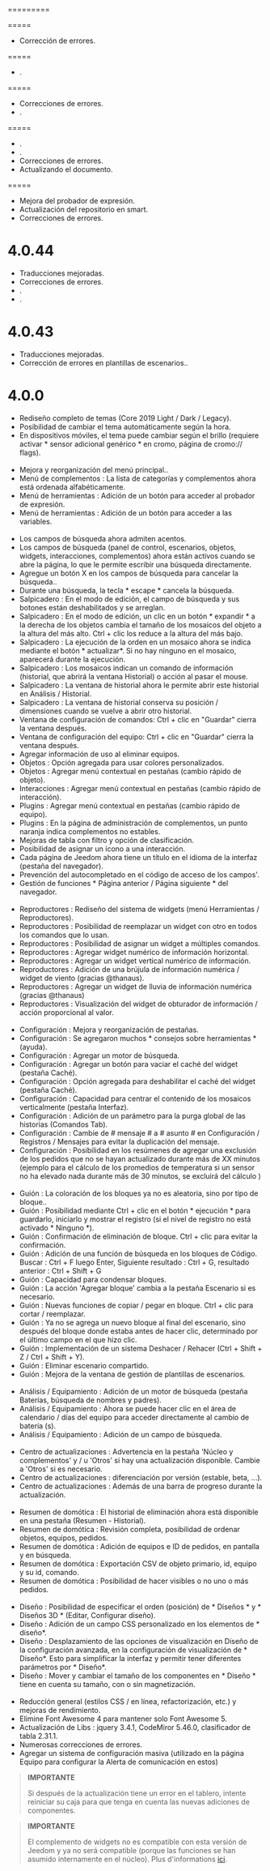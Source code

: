 

=========


=====

- Corrección de errores.


=====

- .


=====

- Correcciones de errores.
- .


=====

- .
- .
- Correcciones de errores.
- Actualizando el documento.


=====

- Mejora del probador de expresión.
- Actualización del repositorio en smart.
- Correcciones de errores.

4.0.44
=====

- Traducciones mejoradas.
- Correcciones de errores.
- .
- .

4.0.43
=====

- Traducciones mejoradas.
- Corrección de errores en plantillas de escenarios..

4.0.0
=====
- Rediseño completo de temas (Core 2019 Light / Dark / Legacy).
- Posibilidad de cambiar el tema automáticamente según la hora.
- En dispositivos móviles, el tema puede cambiar según el brillo (requiere activar * sensor adicional genérico * en cromo, página de cromo:// flags). <br/><br/>
- Mejora y reorganización del menú principal..
- Menú de complementos : La lista de categorías y complementos ahora está ordenada alfabéticamente.
- Menú de herramientas : Adición de un botón para acceder al probador de expresión.
- Menú de herramientas : Adición de un botón para acceder a las variables. <br/><br/>
- Los campos de búsqueda ahora admiten acentos.
- Los campos de búsqueda (panel de control, escenarios, objetos, widgets, interacciones, complementos) ahora están activos cuando se abre la página, lo que le permite escribir una búsqueda directamente.
- Agregue un botón X en los campos de búsqueda para cancelar la búsqueda..
- Durante una búsqueda, la tecla * escape * cancela la búsqueda.
- Salpicadero : En el modo de edición, el campo de búsqueda y sus botones están deshabilitados y se arreglan.
- Salpicadero : En el modo de edición, un clic en un botón * expandir * a la derecha de los objetos cambia el tamaño de los mosaicos del objeto a la altura del más alto. Ctrl + clic los reduce a la altura del más bajo.
- Salpicadero : La ejecución de la orden en un mosaico ahora se indica mediante el botón * actualizar*. Si no hay ninguno en el mosaico, aparecerá durante la ejecución.
- Salpicadero : Los mosaicos indican un comando de información (historial, que abrirá la ventana Historial) o acción al pasar el mouse.
- Salpicadero : La ventana de historial ahora le permite abrir este historial en Análisis / Historial.
- Salpicadero : La ventana de historial conserva su posición / dimensiones cuando se vuelve a abrir otro historial.
- Ventana de configuración de comandos: Ctrl + clic en &quot;Guardar&quot; cierra la ventana después.
- Ventana de configuración del equipo: Ctrl + clic en &quot;Guardar&quot; cierra la ventana después.
- Agregar información de uso al eliminar equipos.
- Objetos : Opción agregada para usar colores personalizados.
- Objetos : Agregar menú contextual en pestañas (cambio rápido de objeto).
- Interacciones : Agregar menú contextual en pestañas (cambio rápido de interacción).
- Plugins : Agregar menú contextual en pestañas (cambio rápido de equipo).
- Plugins : En la página de administración de complementos, un punto naranja indica complementos no estables.
- Mejoras de tabla con filtro y opción de clasificación.
- Posibilidad de asignar un ícono a una interacción.
- Cada página de Jeedom ahora tiene un título en el idioma de la interfaz (pestaña del navegador).
- Prevención del autocompletado en el código de acceso de los campos'.
- Gestión de funciones * Página anterior / Página siguiente * del navegador. <br/><br/>
- Reproductores : Rediseño del sistema de widgets (menú Herramientas / Reproductores).
- Reproductores : Posibilidad de reemplazar un widget con otro en todos los comandos que lo usan.
- Reproductores : Posibilidad de asignar un widget a múltiples comandos.
- Reproductores : Agregar widget numérico de información horizontal.
- Reproductores : Agregar un widget vertical numérico de información.
- Reproductores : Adición de una brújula de información numérica / widget de viento (gracias @thanaus).
- Reproductores : Agregar un widget de lluvia de información numérica (gracias @thanaus)
- Reproductores : Visualización del widget de obturador de información / acción proporcional al valor. <br/><br/>
- Configuración : Mejora y reorganización de pestañas.
- Configuración : Se agregaron muchos * consejos sobre herramientas * (ayuda).
- Configuración : Agregar un motor de búsqueda.
- Configuración : Agregar un botón para vaciar el caché del widget (pestaña Caché).
- Configuración : Opción agregada para deshabilitar el caché del widget (pestaña Caché).
- Configuración : Capacidad para centrar el contenido de los mosaicos verticalmente (pestaña Interfaz).
- Configuración : Adición de un parámetro para la purga global de las historias (Comandos Tab).
- Configuración : Cambie de # mensaje # a # asunto # en Configuración / Registros / Mensajes para evitar la duplicación del mensaje.
- Configuración : Posibilidad en los resúmenes de agregar una exclusión de los pedidos que no se hayan actualizado durante más de XX minutos (ejemplo para el cálculo de los promedios de temperatura si un sensor no ha elevado nada durante más de 30 minutos, se excluirá del cálculo ) <br/><br/>
- Guión : La coloración de los bloques ya no es aleatoria, sino por tipo de bloque..
- Guión : Posibilidad mediante Ctrl + clic en el botón * ejecución * para guardarlo, iniciarlo y mostrar el registro (si el nivel de registro no está activado * Ninguno *).
- Guión : Confirmación de eliminación de bloque. Ctrl + clic para evitar la confirmación.
- Guión : Adición de una función de búsqueda en los bloques de Código. Buscar : Ctrl + F luego Enter, Siguiente resultado : Ctrl + G, resultado anterior : Ctrl + Shift + G
- Guión : Capacidad para condensar bloques.
- Guión : La acción &#39;Agregar bloque&#39; cambia a la pestaña Escenario si es necesario.
- Guión : Nuevas funciones de copiar / pegar en bloque. Ctrl + clic para cortar / reemplazar.
- Guión : Ya no se agrega un nuevo bloque al final del escenario, sino después del bloque donde estaba antes de hacer clic, determinado por el último campo en el que hizo clic.
- Guión : Implementación de un sistema Deshacer / Rehacer (Ctrl + Shift + Z / Ctrl + Shift + Y).
- Guión : Eliminar escenario compartido.
- Guión : Mejora de la ventana de gestión de plantillas de escenarios. <br/><br/>
- Análisis / Equipamiento : Adición de un motor de búsqueda (pestaña Baterías, búsqueda de nombres y padres).
- Análisis / Equipamiento : Ahora se puede hacer clic en el área de calendario / días del equipo para acceder directamente al cambio de batería (s).
- Análisis / Equipamiento : Adición de un campo de búsqueda. <br/><br/>
- Centro de actualizaciones : Advertencia en la pestaña &#39;Núcleo y complementos&#39; y / u &#39;Otros&#39; si hay una actualización disponible. Cambie a &#39;Otros&#39; si es necesario.
- Centro de actualizaciones : diferenciación por versión (estable, beta, ...).
- Centro de actualizaciones : Además de una barra de progreso durante la actualización. <br/><br/>
- Resumen de domótica : El historial de eliminación ahora está disponible en una pestaña (Resumen - Historial).
- Resumen de domótica : Revisión completa, posibilidad de ordenar objetos, equipos, pedidos.
- Resumen de domótica : Adición de equipos e ID de pedidos, en pantalla y en búsqueda.
- Resumen de domótica : Exportación CSV de objeto primario, id, equipo y su id, comando.
- Resumen de domótica : Posibilidad de hacer visibles o no uno o más pedidos. <br/><br/>
- Diseño : Posibilidad de especificar el orden (posición) de * Diseños * y * Diseños 3D * (Editar, Configurar diseño).
- Diseño : Adición de un campo CSS personalizado en los elementos de * diseño*.
- Diseño : Desplazamiento de las opciones de visualización en Diseño de la configuración avanzada, en la configuración de visualización de * Diseño*. Esto para simplificar la interfaz y permitir tener diferentes parámetros por * Diseño*.
- Diseño : Mover y cambiar el tamaño de los componentes en * Diseño * tiene en cuenta su tamaño, con o sin magnetización. <br/><br/>
- Reducción general (estilos CSS / en línea, refactorización, etc.) y mejoras de rendimiento.
- Elimine Font Awesome 4 para mantener solo Font Awesome 5.
- Actualización de Libs : jquery 3.4.1, CodeMiror 5.46.0, clasificador de tabla 2.31.1.
- Numerosas correcciones de errores.
- Agregar un sistema de configuración masiva (utilizado en la página Equipo para configurar la Alerta de comunicación en estos)

>**IMPORTANTE**
>
>Si después de la actualización tiene un error en el tablero, intente reiniciar su caja para que tenga en cuenta las nuevas adiciones de componentes.

>**IMPORTANTE**
>
>El complemento de widgets no es compatible con esta versión de Jeedom y ya no será compatible (porque las funciones se han asumido internamente en el núcleo). Plus d'informations [ici](https://www.Jeedom.com/blog/4368-les-widgets-en-v4).

